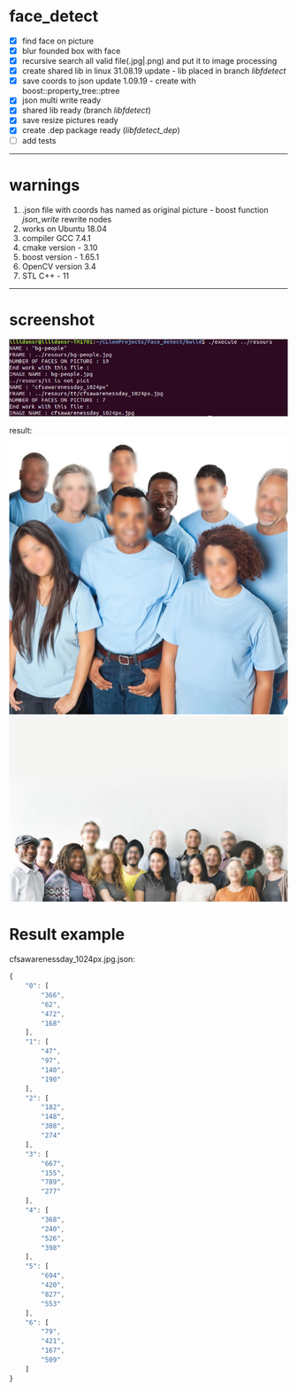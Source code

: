 # face_detect
- [x] find face on picture
- [x] blur founded box with face
- [x] recursive search all valid file(.jpg|.png) and put it to image processing
- [x] create shared lib in linux 31.08.19 update - lib placed in branch *libfdetect*
- [x] save coords to json update 1.09.19 - create with boost::property_tree::ptree
- [x] json multi write ready
- [x] shared lib ready (branch *libfdetect*)
- [x] save resize pictures ready
- [x] create .dep package ready (*libfdetect_dep*)
- [ ] add tests
---
# warnings
1) .json file with coords has named as original picture - boost function *json_write* rewrite nodes
2) works on Ubuntu 18.04
3) compiler GCC 7.4.1
4) cmake version - 3.10
5) boost version - 1.65.1
6) OpenCV version 3.4
7) STL C++ - 11

---

# screenshot

![example](https://github.com/IllidanSR/face_detect/blob/master/pic/example.png)

result:
![pic1](https://github.com/IllidanSR/face_detect/blob/master/pic/cfsawarenessday_1024px.jpg)
![pic2](https://github.com/IllidanSR/face_detect/blob/master/pic/bg-people.jpg)


# Result example
cfsawarenessday_1024px.jpg.json:
```javascript
{
    "0": [
        "366",
        "62",
        "472",
        "168"
    ],
    "1": [
        "47",
        "97",
        "140",
        "190"
    ],
    "2": [
        "182",
        "148",
        "308",
        "274"
    ],
    "3": [
        "667",
        "155",
        "789",
        "277"
    ],
    "4": [
        "368",
        "240",
        "526",
        "398"
    ],
    "5": [
        "694",
        "420",
        "827",
        "553"
    ],
    "6": [
        "79",
        "421",
        "167",
        "509"
    ]
}
```
